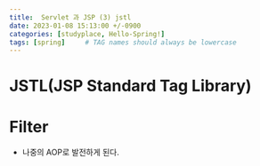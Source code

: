 ```yaml
---
title:  Servlet 과 JSP (3) jstl
date: 2023-01-08 15:13:00 +/-0900
categories: [studyplace, Hello-Spring!]
tags: [spring]     # TAG names should always be lowercase
---
```


# JSTL(JSP Standard Tag Library)

# Filter
- 나중의 AOP로 발전하게 된다.